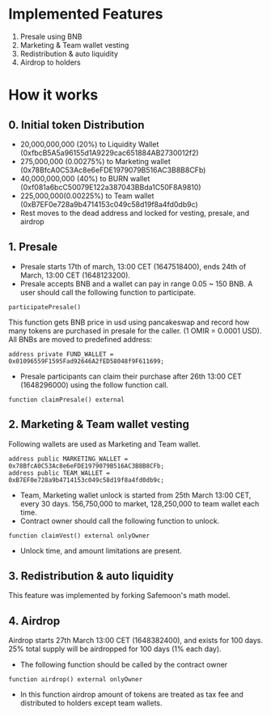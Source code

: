 # Implemented Features
1. Presale using BNB
2. Marketing & Team wallet vesting
3. Redistribution & auto liquidity
4. Airdrop to holders

# How it works
## 0. Initial token Distribution
- 20,000,000,000 (20%) to Liquidity Wallet (0xfbcB5A5a96155d1A9229cac651884AB2730012f2)
- 275,000,000 (0.00275%) to Marketing wallet (0x78BfcA0C53Ac8e6eFDE1979079B516AC3B8B8CFb)
- 40,000,000,000 (40%) to BURN wallet (0xf081a6bcC50079E122a387043BBda1C50F8A9810)
- 225,000,000(0.00225%) to Team wallet (0xB7EF0e728a9b4714153c049c58d19f8a4fd0db9c)
- Rest moves to the dead address and locked for vesting, presale, and airdrop

## 1. Presale
- Presale starts 17th of march, 13:00 CET (1647518400), ends 24th of March, 13:00 CET (1648123200). 
- Presale accepts BNB and a wallet can pay in range 0.05 ~ 150 BNB. A user should call the following function to participate.
```
participatePresale() 
```
This function gets BNB price in usd using pancakeswap and record how many tokens are purchased in presale for the caller. (1 OMIR = 0.0001 USD). All BNBs are moved to predefined address:
```
address private FUND_WALLET = 0x01096559F1595Fad92646A2fED58048f9F611699;
``` 

- Presale participants can claim their purchase after 26th 13:00 CET (1648296000) using the follow function call.
```
function claimPresale() external 
``` 


## 2. Marketing & Team wallet vesting
Following wallets are used as Marketing and Team wallet. 
```
address public MARKETING_WALLET = 0x78BfcA0C53Ac8e6eFDE1979079B516AC3B8B8CFb;
address public TEAM_WALLET = 0xB7EF0e728a9b4714153c049c58d19f8a4fd0db9c; 
```
- Team, Marketing wallet unlock is started from 25th March 13:00 CET, every 30 days. 156,750,000 to market, 128,250,000 to team wallet each time. 
- Contract owner should call the following function to unlock.
```
function claimVest() external onlyOwner
```
- Unlock time, and amount limitations are present.

## 3. Redistribution & auto liquidity
This feature was implemented by forking Safemoon's math model. 

## 4. Airdrop
Airdrop starts 27th March 13:00 CET (1648382400), and exists for 100 days. 25% total supply will be airdropped for 100 days (1% each day).
- The following function should be called by the contract owner
```
function airdrop() external onlyOwner
```
- In this function airdrop amount of tokens are treated as tax fee and distributed to holders except team wallets.

    